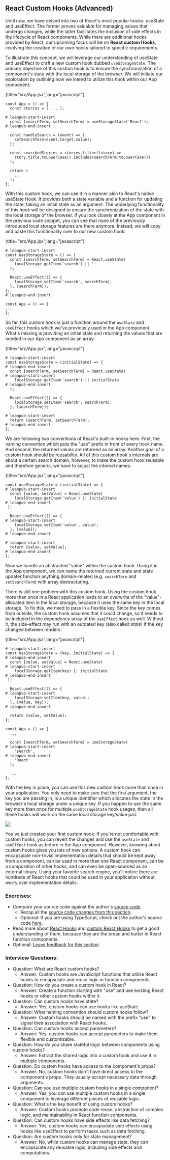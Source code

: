 ## React Custom Hooks (Advanced)

Until now, we have delved into two of React's most popular hooks: useState and useEffect. The former proves valuable for managing values that undergo changes, while the latter facilitates the inclusion of side effects in the lifecycle of React components. While there are additional hooks provided by React, our upcoming focus will be on **React custom Hooks**, involving the creation of our own hooks tailored to specific requirements.

To illustrate this concept, we will leverage our understanding of useState and useEffect to craft a new custom hook dubbed `useStorageState`. The primary objective of this custom hook is to ensure the synchronization of a component's state with the local storage of the browser. We will initiate our exploration by outlining how we intend to utilize this hook within our App component:

{title="src/App.jsx",lang="javascript"}
~~~~~~~
const App = () => {
  const stories = [ ... ];

# leanpub-start-insert
  const [searchTerm, setSearchTerm] = useStorageState('React');
# leanpub-end-insert

  const handleSearch = (event) => {
    setSearchTerm(event.target.value);
  };

  const searchedStories = stories.filter((story) =>
    story.title.toLowerCase().includes(searchTerm.toLowerCase())
  );

  return (
    ...
  );
};
~~~~~~~

With this custom hook, we can use it in a manner akin to React's native useState Hook. It provides both a state variable and a function for updating the state, taking an initial state as an argument. The underlying functionality of this hook will be designed to ensure the synchronization of the state with the local storage of the browser. If you look closely at the App component in the previous code snippet, you can see that none of the previously introduced local storage features are there anymore. Instead, we will copy and paste this functionality over to our new custom hook:

{title="src/App.jsx",lang="javascript"}
~~~~~~~
# leanpub-start-insert
const useStorageState = () => {
  const [searchTerm, setSearchTerm] = React.useState(
    localStorage.getItem('search') || ''
  );

  React.useEffect(() => {
    localStorage.setItem('search', searchTerm);
  }, [searchTerm]);
};
# leanpub-end-insert

const App = () => {
...
};
~~~~~~~

So far, this custom hook is just a function around the `useState` and `useEffect` hooks which we've previously used in the App component. What's missing is providing an initial state and returning the values that are needed in our App component as an array:

{title="src/App.jsx",lang="javascript"}
~~~~~~~
# leanpub-start-insert
const useStorageState = (initialState) => {
# leanpub-end-insert
  const [searchTerm, setSearchTerm] = React.useState(
# leanpub-start-insert
    localStorage.getItem('search') || initialState
# leanpub-end-insert
  );

  React.useEffect(() => {
    localStorage.setItem('search', searchTerm);
  }, [searchTerm]);

# leanpub-start-insert
  return [searchTerm, setSearchTerm];
# leanpub-end-insert
};
~~~~~~~

We are following two conventions of React's built-in hooks here. First, the naming convention which puts the "use" prefix in front of every hook name. And second, the returned values are returned as an array. Another goal of a custom hook should be reusability. All of this custom hook's internals are about a certain search domain, however, to make the custom hook reusable and therefore generic, we have to adjust the internal names:

{title="src/App.jsx",lang="javascript"}
~~~~~~~
const useStorageState = (initialState) => {
# leanpub-start-insert
  const [value, setValue] = React.useState(
    localStorage.getItem('value') || initialState
# leanpub-end-insert
 );

  React.useEffect(() => {
# leanpub-start-insert
    localStorage.setItem('value', value);
  }, [value]);
# leanpub-end-insert

# leanpub-start-insert
  return [value, setValue];
# leanpub-end-insert
};
~~~~~~~

Now we handle an abstracted "value" within the custom hook. Using it in the App component, we can name the returned current state and state updater function anything domain-related (e.g. `searchTerm` and `setSearchTerm`) with array destructuring.

There is still one problem with this custom hook. Using the custom hook more than once in a React application leads to an overwrite of the "value"-allocated item in the local storage, because it uses the same key in the local storage. To fix this, we need to pass in a flexible key. Since the key comes from outside, the custom hook assumes that it could change, so it needs to be included in the dependency array of the `useEffect` hook as well. Without it, the side-effect may run with an outdated key (also called *stale*) if the key changed between renders:

{title="src/App.jsx",lang="javascript"}
~~~~~~~
# leanpub-start-insert
const useStorageState = (key, initialState) => {
# leanpub-end-insert
  const [value, setValue] = React.useState(
# leanpub-start-insert
    localStorage.getItem(key) || initialState
# leanpub-end-insert
 );

  React.useEffect(() => {
# leanpub-start-insert
    localStorage.setItem(key, value);
  }, [value, key]);
# leanpub-end-insert

  return [value, setValue];
};

const App = () => {
  ...

  const [searchTerm, setSearchTerm] = useStorageState(
# leanpub-start-insert
    'search',
# leanpub-end-insert
    'React'
  );

  ...
};
~~~~~~~

With the key in place, you can use this new custom hook more than once in your application. You only need to make sure that the first argument, the key you are passing in, is a unique identifier which allocates the state in the browser's local storage under a unique key. If you happen to use the same key more than once for multiple `useStorageState` hook usages, then all these hooks will work on the same local storage key/value pair.

![](images/use-storage-state.png)

You've just created your first custom hook. If you're not comfortable with custom hooks, you can revert the changes and use the `useState` and `useEffect` hook as before in the App component. However, knowing about custom hooks gives you lots of new options. A custom hook can encapsulate non-trivial implementation details that should be kept away from a component, can be used in more than one React component, can be a composition of other hooks, and can even be open-sourced as an external library. Using your favorite search engine, you'll notice there are hundreds of React hooks that could be used in your application without worry over implementation details.

### Exercises:

* Compare your source code against the author's [source code](https://bit.ly/3vC6zkJ).
  * Recap all the [source code changes from this section](https://bit.ly/4aYZjjc).
  * Optional: If you are using TypeScript, check out the author's source code [here](https://bit.ly/485dY9K).
* Read more about [React Hooks](https://www.robinwieruch.de/react-hooks/) and [custom React Hooks](https://www.robinwieruch.de/react-custom-hook/) to get a good understanding of them, because they are the bread and butter in React function components.
* Optional: [Leave feedback for this section](https://forms.gle/5seN1Rv3ZwXmWmDR9).

### Interview Questions:

* Question: What are React custom hooks?
  * Answer: Custom hooks are JavaScript functions that utilize React hooks to encapsulate and reuse logic in function components.
* Question: How do you create a custom hook in React?
  * Answer: Create a function starting with "use" and use existing React hooks or other custom hooks within it.
* Question: Can custom hooks have state?
  * Answer: Yes, custom hooks can use hooks like useState.
* Question: What naming convention should custom hooks follow?
  * Answer: Custom hooks should be named with the prefix "use" to signal their association with React hooks.
* Question: Can custom hooks accept parameters?
  * Answer: Yes, custom hooks can accept parameters to make them flexible and customizable.
* Question: How do you share stateful logic between components using custom hooks?
  * Answer: Extract the shared logic into a custom hook and use it in multiple components.
* Question: Do custom hooks have access to the component's props?
  * Answer: No, custom hooks don't have direct access to the component's props. They usually accept necessary data through arguments.
* Question: Can you use multiple custom hooks in a single component?
  * Answer: Yes, you can use multiple custom hooks in a single component to leverage different pieces of reusable logic.
* Question: What's the key benefit of using custom hooks?
  * Answer: Custom hooks promote code reuse, abstraction of complex logic, and maintainability in React function components.
* Question: Can custom hooks have side effects like data fetching?
  * Answer: Yes, custom hooks can encapsulate side effects using hooks like useEffect to perform tasks such as data fetching.
* Question: Are custom hooks only for state management?
  * Answer: No, while custom hooks can manage state, they can encapsulate any reusable logic, including side effects and computations.